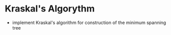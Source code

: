 # Kraskal's Algorythm <br> 
- implement Kraskal's algorithm for construction of the minimum spanning tree
